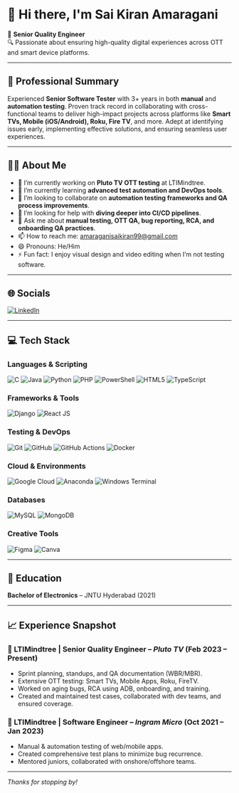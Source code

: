 # 👋 Hi there, I'm Sai Kiran Amaragani

🎯 **Senior Quality Engineer**  
🔍 Passionate about ensuring high-quality digital experiences across OTT and smart device platforms.

---

## 💼 Professional Summary

Experienced **Senior Software Tester** with 3+ years in both **manual** and **automation testing**. Proven track record in collaborating with cross-functional teams to deliver high-impact projects across platforms like **Smart TVs, Mobile (iOS/Android), Roku, Fire TV**, and more. Adept at identifying issues early, implementing effective solutions, and ensuring seamless user experiences.

---

## 🧑‍💻 About Me

- 🔭 I’m currently working on **Pluto TV OTT testing** at LTIMindtree.
- 🌱 I’m currently learning **advanced test automation and DevOps tools**.
- 👯 I’m looking to collaborate on **automation testing frameworks and QA process improvements**.
- 🤔 I’m looking for help with **diving deeper into CI/CD pipelines**.
- 💬 Ask me about **manual testing, OTT QA, bug reporting, RCA, and onboarding QA practices**.
- 📫 How to reach me: [amaraganisaikiran99@gmail.com](mailto:amaraganisaikiran99@gmail.com)
- 😄 Pronouns: He/Him
- ⚡ Fun fact: I enjoy visual design and video editing when I’m not testing software.

---

## 🌐 Socials

[![LinkedIn](https://img.shields.io/badge/LinkedIn-0077B5?style=for-the-badge&logo=linkedin&logoColor=white)](https://www.linkedin.com/in/sai-kiran-amaragani-847783155/)

---

## 💻 Tech Stack

### Languages & Scripting
![C](https://img.shields.io/badge/C-A8B9CC?style=for-the-badge&logo=c&logoColor=black)
![Java](https://img.shields.io/badge/Java-ED8B00?style=for-the-badge&logo=openjdk&logoColor=white)
![Python](https://img.shields.io/badge/Python-3776AB?style=for-the-badge&logo=python&logoColor=white)
![PHP](https://img.shields.io/badge/PHP-777BB4?style=for-the-badge&logo=php&logoColor=white)
![PowerShell](https://img.shields.io/badge/PowerShell-5391FE?style=for-the-badge&logo=powershell&logoColor=white)
![HTML5](https://img.shields.io/badge/HTML5-E34F26?style=for-the-badge&logo=html5&logoColor=white)
![TypeScript](https://img.shields.io/badge/TypeScript-3178C6?style=for-the-badge&logo=typescript&logoColor=white)

### Frameworks & Tools
![Django](https://img.shields.io/badge/Django-092E20?style=for-the-badge&logo=django&logoColor=white)
![React JS](https://img.shields.io/badge/React_JS-61DAFB?style=for-the-badge&logo=react&logoColor=black)

### Testing & DevOps
![Git](https://img.shields.io/badge/Git-F05032?style=for-the-badge&logo=git&logoColor=white)
![GitHub](https://img.shields.io/badge/GitHub-181717?style=for-the-badge&logo=github&logoColor=white)
![GitHub Actions](https://img.shields.io/badge/GitHub_Actions-2088FF?style=for-the-badge&logo=githubactions&logoColor=white)
![Docker](https://img.shields.io/badge/Docker-2496ED?style=for-the-badge&logo=docker&logoColor=white)

### Cloud & Environments
![Google Cloud](https://img.shields.io/badge/Google_Cloud-4285F4?style=for-the-badge&logo=googlecloud&logoColor=white)
![Anaconda](https://img.shields.io/badge/Anaconda-42B029?style=for-the-badge&logo=anaconda&logoColor=white)
![Windows Terminal](https://img.shields.io/badge/Windows_Terminal-4D4D4D?style=for-the-badge&logo=windows-terminal&logoColor=white)

### Databases
![MySQL](https://img.shields.io/badge/MySQL-4479A1?style=for-the-badge&logo=mysql&logoColor=white)
![MongoDB](https://img.shields.io/badge/MongoDB-47A248?style=for-the-badge&logo=mongodb&logoColor=white)

### Creative Tools
![Figma](https://img.shields.io/badge/Figma-9999FF?style=for-the-badge&logo=figma&logoColor=white)
![Canva](https://img.shields.io/badge/Canva-00C4CC?style=for-the-badge&logo=canva&logoColor=white)

---

## 📜 Education

**Bachelor of Electronics** – JNTU Hyderabad (2021)

---

## 📈 Experience Snapshot

### 🔹 LTIMindtree | **Senior Quality Engineer** – *Pluto TV* (Feb 2023 – Present)
- Sprint planning, standups, and QA documentation (WBR/MBR).
- Extensive OTT testing: Smart TVs, Mobile Apps, Roku, FireTV.
- Worked on aging bugs, RCA using ADB, onboarding, and training.
- Created and maintained test cases, collaborated with dev teams, and ensured coverage.

### 🔹 LTIMindtree | **Software Engineer** – *Ingram Micro* (Oct 2021 – Jan 2023)
- Manual & automation testing of web/mobile apps.
- Created comprehensive test plans to minimize bug recurrence.
- Mentored juniors, collaborated with onshore/offshore teams.

---

_Thanks for stopping by!_
